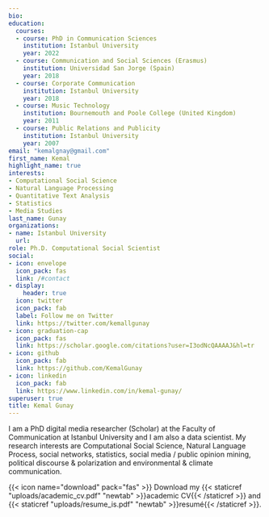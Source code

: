 ```yaml
---
bio: 
education:
  courses:
  - course: PhD in Communication Sciences
    institution: Istanbul University
    year: 2022
  - course: Communication and Social Sciences (Erasmus)
    institution: Universidad San Jorge (Spain)
    year: 2018    
  - course: Corporate Communication
    institution: Istanbul University
    year: 2018
  - course: Music Technology
    institution: Bournemouth and Poole College (United Kingdom)
    year: 2011    
  - course: Public Relations and Publicity
    institution: Istanbul University
    year: 2007
email: "kemalgnay@gmail.com"
first_name: Kemal
highlight_name: true
interests:
- Computational Social Science
- Natural Language Processing
- Quantitative Text Analysis
- Statistics
- Media Studies
last_name: Gunay
organizations:
- name: Istanbul University
  url: 
role: Ph.D. Computational Social Scientist
social:
- icon: envelope
  icon_pack: fas
  link: /#contact
- display:
    header: true
  icon: twitter
  icon_pack: fab
  label: Follow me on Twitter
  link: https://twitter.com/kemallgunay
- icon: graduation-cap
  icon_pack: fas
  link: https://scholar.google.com/citations?user=I3odNcQAAAAJ&hl=tr
- icon: github
  icon_pack: fab
  link: https://github.com/KemalGunay
- icon: linkedin
  icon_pack: fab
  link: https://www.linkedin.com/in/kemal-gunay/
superuser: true
title: Kemal Gunay
---
```



I am a PhD digital media researcher (Scholar) at the Faculty of Communication at Istanbul University and I am also a data scientist. My research interests are Computational Social Science, Natural Language Process, social networks, statistics, social media / public opinion mining, political discourse & polarization and environmental & climate communication.



{{< icon name="download" pack="fas" >}} Download my {{< staticref "uploads/academic_cv.pdf" "newtab" >}}academic CV{{< /staticref >}}  and {{< staticref "uploads/resume_is.pdf" "newtab" >}}resumé{{< /staticref >}}.
